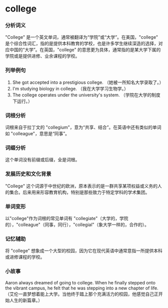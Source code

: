 # college

### 分析词义

  

"College" 是一个英文单词，通常被翻译为“学院”或“大学”。在美国，"college" 是个综合性词汇，指的是提供本科教育的学校，也是许多学生继续深造的选择，对应中国的“大学”。在英国，"college" 的意思更为具体，通常指的是某大学下属的学院或是提供进修、业余课程的学校。

  

### 列举例句

  

1.  She got accepted into a prestigious college. （她被一所知名大学录取了。）
2.  I'm studying biology in college. （我在大学学习生物学。）
3.  The college operates under the university's system. （学院在大学的制度下运行。）

  

### 词根分析

  

词根来自于拉丁文的 "collegium"，意为“共享、结合”。在英语中还有类似的单词如 "colleague"，意思是“同事”。

  

### 词缀分析

  

这个单词没有前缀或后缀，全是词根。

  

### 发展历史和文化背景

  

"College" 这个词源于中世纪的欧洲，原本表示的是一群共享某项权益或义务的人的集合。后来用来形容教育机构，特别是那些致力于特定学科的学术集团。

  

### 单词变形

  

以"college"作为词根的常见单词有 "collegiate"（大学的，学院的），"colleague"（同事，同行），"collegial"（象大学一样的，合作的）。

  

### 记忆辅助

  

将 "college" 想象成一个大型的校园，因为它在现代英语中通常意指一所提供本科或进修课程的学校。

  

### 小故事

  

Aaron always dreamed of going to college. When he finally stepped onto the vibrant campus, he felt that he was stepping into a new chapter of life.（艾伦一直梦想着能上大学。当他终于踏上那个充满活力的校园，他感觉自己正开始人生的新篇章。）

